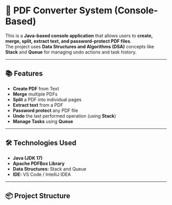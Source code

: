 # 📄 PDF Converter System (Console-Based)

This is a **Java-based console application** that allows users to **create, merge, split, extract text, and password-protect PDF files**.  
The project uses **Data Structures and Algorithms (DSA)** concepts like **Stack** and **Queue** for managing undo actions and task history.

---

## 📚 Features

- **Create PDF** from Text
- **Merge** multiple PDFs
- **Split** a PDF into individual pages
- **Extract text** from a PDF
- **Password protect** any PDF file
- **Undo** the last performed operation (using **Stack**)
- **Manage Tasks** using **Queue**

---

## 🛠️ Technologies Used

- **Java (JDK 17)**
- **Apache PDFBox Library**
- **Data Structures:** Stack and Queue
- **IDE:** VS Code / IntelliJ IDEA

---

## 📦 Project Structure

